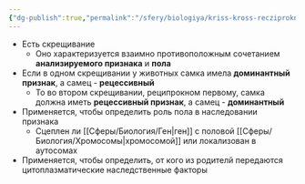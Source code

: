 ```yaml
---
{"dg-publish":true,"permalink":"/sfery/biologiya/kriss-kross-recziproknoe-skreshhivanie/","tags":["Генетика"]}
---
```


- Есть скрещивание
	- Оно характеризуется взаимно противоположным сочетанием **анализируемого признака** и **пола**
- Если в одном скрещивании у животных самка имела **доминантный признак**, а самец - **рецессивный**
	- То во втором скрещивании, реципрокном первому, самка должна иметь **рецессивный признак**, а самец - **доминантный** 
- Применяется, чтобы определить роль пола в наследовании признака
	- Сцеплен ли [[Сферы/Биология/Ген\|ген]] с половой [[Сферы/Биология/Хромосомы\|хромосомой]] или локализован в аутосомах
- Применяется, чтобы определить, от кого из родителй передаются цитоплазматические наследственные факторы 
